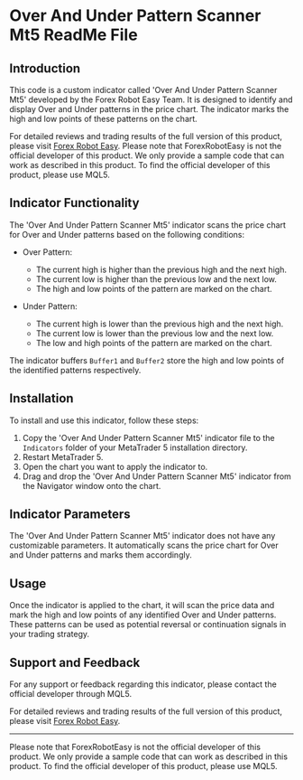 # Over And Under Pattern Scanner Mt5 ReadMe File

## Introduction
This code is a custom indicator called 'Over And Under Pattern Scanner Mt5' developed by the Forex Robot Easy Team. It is designed to identify and display Over and Under patterns in the price chart. The indicator marks the high and low points of these patterns on the chart.

For detailed reviews and trading results of the full version of this product, please visit [Forex Robot Easy](https://forexroboteasy.com/forex-robot-review/over-and-under-pattern-scanner-mt5-full-version-review/). Please note that ForexRobotEasy is not the official developer of this product. We only provide a sample code that can work as described in this product. To find the official developer of this product, please use MQL5.

## Indicator Functionality
The 'Over And Under Pattern Scanner Mt5' indicator scans the price chart for Over and Under patterns based on the following conditions:

- Over Pattern:
  - The current high is higher than the previous high and the next high.
  - The current low is higher than the previous low and the next low.
  - The high and low points of the pattern are marked on the chart.
  
- Under Pattern:
  - The current high is lower than the previous high and the next high.
  - The current low is lower than the previous low and the next low.
  - The low and high points of the pattern are marked on the chart.

The indicator buffers `Buffer1` and `Buffer2` store the high and low points of the identified patterns respectively.

## Installation
To install and use this indicator, follow these steps:
1. Copy the 'Over And Under Pattern Scanner Mt5' indicator file to the `Indicators` folder of your MetaTrader 5 installation directory.
2. Restart MetaTrader 5.
3. Open the chart you want to apply the indicator to.
4. Drag and drop the 'Over And Under Pattern Scanner Mt5' indicator from the Navigator window onto the chart.

## Indicator Parameters
The 'Over And Under Pattern Scanner Mt5' indicator does not have any customizable parameters. It automatically scans the price chart for Over and Under patterns and marks them accordingly.

## Usage
Once the indicator is applied to the chart, it will scan the price data and mark the high and low points of any identified Over and Under patterns. These patterns can be used as potential reversal or continuation signals in your trading strategy.

## Support and Feedback
For any support or feedback regarding this indicator, please contact the official developer through MQL5.

For detailed reviews and trading results of the full version of this product, please visit [Forex Robot Easy](https://forexroboteasy.com/forex-robot-review/over-and-under-pattern-scanner-mt5-full-version-review/).

---

Please note that ForexRobotEasy is not the official developer of this product. We only provide a sample code that can work as described in this product. To find the official developer of this product, please use MQL5.
